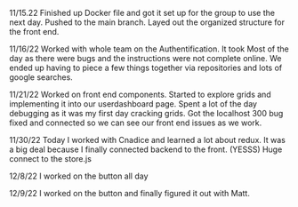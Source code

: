 11/15.22
Finished up Docker file and got it set up for the group to use the next day. Pushed to the main branch. Layed out the organized structure for the front end.

11/16/22 
Worked with whole team on the Authentification. It took Most of the day as there were bugs and the instructions were not complete online. We ended up having to piece a few things together via repositories and lots of google searches. 

11/21/22 
Worked on front end components. Started to explore grids and implementing it into our userdashboard page. Spent a lot of the day debugging as it was my first day cracking grids. Got the localhost 300 bug fixed and connected so we can see our front end issues as we work. 


11/30/22
Today I worked with Cnadice and learned a lot about redux. It was a big deal because I finally connected backend to the front. (YESSS) Huge connect to the store.js 


12/8/22 
I worked on the button all day

12/9/22 
I worked on the button and finally figured it out with Matt. 
